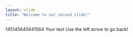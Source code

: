 ```yaml
---
layout: slide
title: "Welcome to our second slide!"
---
```

145145645641564
Your text
Use the left arrow to go back!
